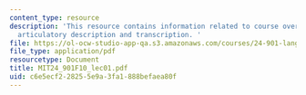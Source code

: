 ```yaml
---
content_type: resource
description: 'This resource contains information related to course overview, vowels:
  articulatory description and transcription. '
file: https://ol-ocw-studio-app-qa.s3.amazonaws.com/courses/24-901-language-and-its-structure-i-phonology-fall-2010/c6e5ecf228255e9a3fa1888befaea80f_MIT24_901F10_lec01.pdf
file_type: application/pdf
resourcetype: Document
title: MIT24_901F10_lec01.pdf
uid: c6e5ecf2-2825-5e9a-3fa1-888befaea80f
---
```

